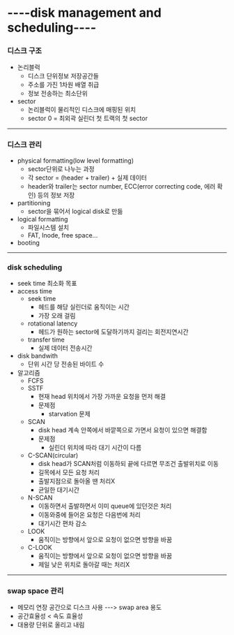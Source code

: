 # ----disk management and scheduling----
### 디스크 구조
- 논리블럭
    - 디스크 단위정보 저장공간들
    - 주소를 가진 1차원 배열 취급
    - 정보 전송하는 최소단위
- sector
    - 논리블럭이 물리적인 디스크에 매핑된 위치
    - sector 0 = 최외곽 실린더 첫 트랙의 첫 sector
---
### 디스크 관리
- physical formatting(low level formatting)
    - sector단위로 나누는 과정
    - 각 sector = (header + trailer) + 실제 데이터
    - header와 trailer는 sector number, ECC(error correcting code, 에러 확인) 등의 정보 저장 
- partitioning
    - sector을 묶어서 logical disk로 만듦
- logical formatting
    - 파일시스템 설치
    - FAT, Inode, free space...
- booting
---
### disk scheduling
- seek time 최소화 목표
- access time
    - seek time
        - 헤드를 해당 실린더로 움직이는 시간
        - 가장 오래 걸림
    - rotational latency
        - 헤드가 원하는 sector에 도달하기까지 걸리는 회전지연시간
    - transfer time
        - 실제 데이터 전송시간
- disk bandwith
    - 단위 시간 당 전송된 바이트 수
- 알고리즘
    - FCFS
    - SSTF
        - 현재 head 위치에서 가장 가까운 요청을 먼저 해결
        - 문제점
            - starvation 문제
    - SCAN
        - disk head 계속 안쪽에서 바깥쪽으로 가면서 요청이 있으면 해결함
        - 문제점
            - 실린더 위치에 따라 대기 시간이 다름
    - C-SCAN(circular)
        - disk head가 SCAN처럼 이동하되 끝에 다르면 무조건 출발위치로 이동
        - 길목에서 모든 요청 처리
        - 출발지점으로 돌아올 땐 처리X
        - 균일한 대기시간
    - N-SCAN
        - 이동하면서 출발하면서 이미 queue에 있던것은 처리
        - 이동와중에 들어온 요청은 다음번에 처리
        - 대기시간 편차 감소
    - LOOK
        - 움직이는 방향에서 앞으로 요청이 없으면 방향을 바꿈
    - C-LOOK
        - 움직이는 방향에서 앞으로 요청이 없으면 방향을 바꿈
        - 제일 낮은 위치로 돌아갈 때는 처리X
---
### swap space 관리
- 메모리 연장 공간으로 디스크 사용 ---> swap area 용도
- 공간효율성 < 속도 효율성
- 대용량 단위로 올리고 내림